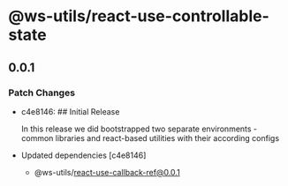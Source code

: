 # @ws-utils/react-use-controllable-state

## 0.0.1

### Patch Changes

- c4e8146: ## Initial Release

  In this release we did bootstrapped two separate environments - common libraries and react-based utilities with their according configs

- Updated dependencies [c4e8146]
  - @ws-utils/react-use-callback-ref@0.0.1
